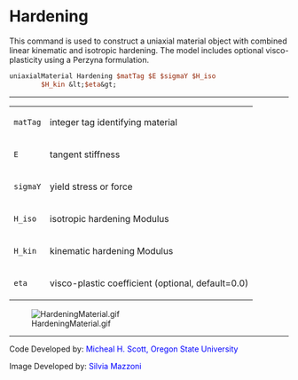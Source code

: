 # Hardening

<p>This command is used to construct a uniaxial material object with
combined linear kinematic and isotropic hardening. The model includes
optional visco-plasticity using a Perzyna formulation.</p>

```tcl
uniaxialMaterial Hardening $matTag $E $sigmaY $H_iso
        $H_kin &lt;$eta&gt;
```
<hr />
<table>
<tbody>
<tr class="odd">
<td><code class="parameter-table-variable">matTag</code></td>
<td><p>integer tag identifying material</p></td>
</tr>
<tr class="even">
<td><code class="parameter-table-variable">E</code></td>
<td><p>tangent stiffness</p></td>
</tr>
<tr class="odd">
<td><code class="parameter-table-variable">sigmaY</code></td>
<td><p>yield stress or force</p></td>
</tr>
<tr class="even">
<td><code class="parameter-table-variable">H_iso</code></td>
<td><p>isotropic hardening Modulus</p></td>
</tr>
<tr class="odd">
<td><code class="parameter-table-variable">H_kin</code></td>
<td><p>kinematic hardening Modulus</p></td>
</tr>
<tr class="even">
<td><code class="parameter-table-variable">eta</code></td>
<td><p>visco-plastic coefficient (optional, default=0.0)</p></td>
</tr>
</tbody>
</table>
<figure>
<img src="/OpenSeesRT/contrib/static/HardeningMaterial.gif" title="HardeningMaterial.gif"
alt="HardeningMaterial.gif" />
<figcaption aria-hidden="true">HardeningMaterial.gif</figcaption>
</figure>
<hr />
<p>Code Developed by: <span style="color:blue"> Micheal H. Scott,
Oregon State University </span></p>
<p>Image Developed by: <span style="color:blue"> Silvia Mazzoni
</span></p>

